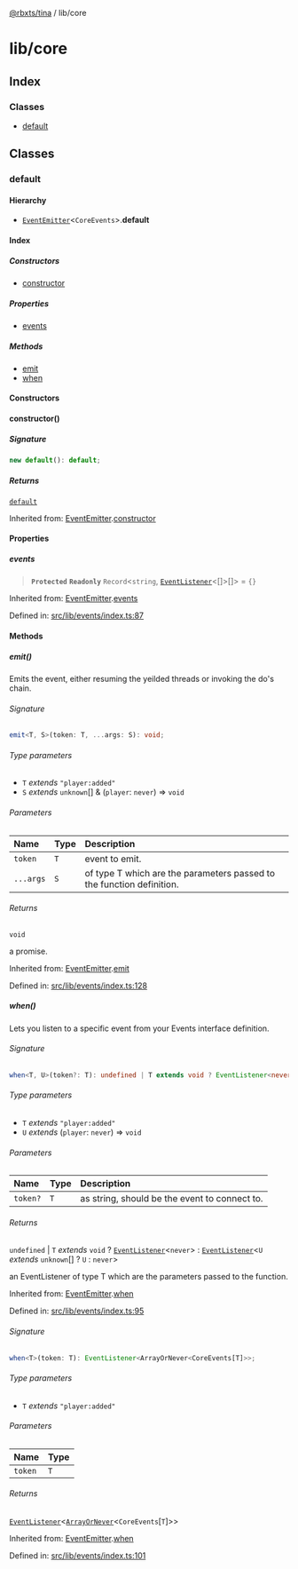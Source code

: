 [@rbxts/tina](modules.md) / lib/core

# lib/core

## Index

### Classes

- [default](lib_core.md#default)

## Classes

### default

#### Hierarchy

- [`EventEmitter`](lib_events.md#eventemitter)\<`CoreEvents`\>.**default**

#### Index

##### Constructors

- [constructor](lib_core.md#constructor)

##### Properties

- [events](lib_core.md#events)

##### Methods

- [emit](lib_core.md#emit)
- [when](lib_core.md#when)

#### Constructors

#### constructor()

##### Signature

```ts
new default(): default;
```

##### Returns

[`default`](lib_core.md#default)

Inherited from: [EventEmitter](lib_events.md#eventemitter).[constructor](lib_events.md#constructor)

#### Properties

##### events

> **`Protected`** **`Readonly`** `Record`\<`string`, [`EventListener`](lib_events.md#eventlistener)\<[]\>[]\> = `{}`

Inherited from: [EventEmitter](lib_events.md#eventemitter).[events](lib_events.md#events)

Defined in: [src/lib/events/index.ts:87](https://github.com/AetherInteractiveLtd/Tina/blob/7f2c41e/src/lib/events/index.ts#L87)

#### Methods

##### emit()

Emits the event, either resuming the yeilded threads or invoking the do's chain.

###### Signature

```ts
emit<T, S>(token: T, ...args: S): void;
```

###### Type parameters

- `T` _extends_ `"player:added"`
- `S` _extends_ `unknown`[] & (`player`: `never`) => `void`

###### Parameters

| Name      | Type | Description                                                           |
| :-------- | :--- | :-------------------------------------------------------------------- |
| `token`   | `T`  | event to emit.                                                        |
| `...args` | `S`  | of type T which are the parameters passed to the function definition. |

###### Returns

`void`

a promise.

Inherited from: [EventEmitter](lib_events.md#eventemitter).[emit](lib_events.md#emit)

Defined in: [src/lib/events/index.ts:128](https://github.com/AetherInteractiveLtd/Tina/blob/7f2c41e/src/lib/events/index.ts#L128)

##### when()

Lets you listen to a specific event from your Events interface definition.

###### Signature

```ts
when<T, U>(token?: T): undefined | T extends void ? EventListener<never> : EventListener<U extends unknown[] ? U : never>;
```

###### Type parameters

- `T` _extends_ `"player:added"`
- `U` _extends_ (`player`: `never`) => `void`

###### Parameters

| Name     | Type | Description                                   |
| :------- | :--- | :-------------------------------------------- |
| `token?` | `T`  | as string, should be the event to connect to. |

###### Returns

`undefined` \| `T` _extends_ `void` ? [`EventListener`](lib_events.md#eventlistener)\<`never`\> : [`EventListener`](lib_events.md#eventlistener)\<`U` _extends_ `unknown`[] ? `U` : `never`\>

an EventListener of type T which are the parameters passed to the function.

Inherited from: [EventEmitter](lib_events.md#eventemitter).[when](lib_events.md#when)

Defined in: [src/lib/events/index.ts:95](https://github.com/AetherInteractiveLtd/Tina/blob/7f2c41e/src/lib/events/index.ts#L95)

###### Signature

```ts
when<T>(token: T): EventListener<ArrayOrNever<CoreEvents[T]>>;
```

###### Type parameters

- `T` _extends_ `"player:added"`

###### Parameters

| Name    | Type |
| :------ | :--- |
| `token` | `T`  |

###### Returns

[`EventListener`](lib_events.md#eventlistener)\<[`ArrayOrNever`](lib_events_types.md#arrayornever)\<`CoreEvents`[`T`]\>\>

Inherited from: [EventEmitter](lib_events.md#eventemitter).[when](lib_events.md#when)

Defined in: [src/lib/events/index.ts:101](https://github.com/AetherInteractiveLtd/Tina/blob/7f2c41e/src/lib/events/index.ts#L101)
